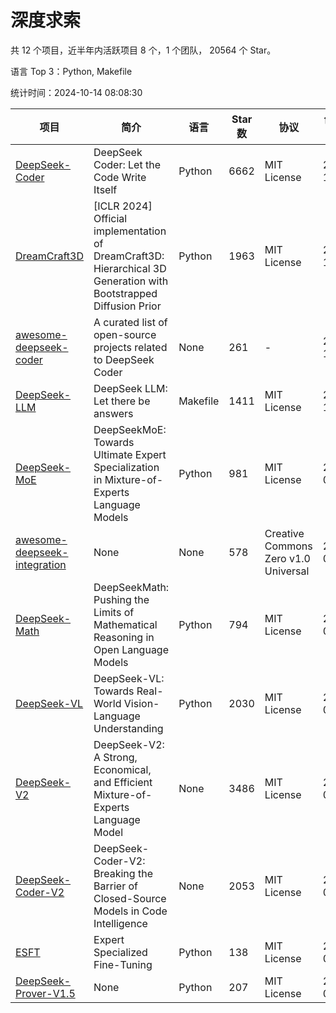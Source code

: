 # 深度求索

共 12 个项目，近半年内活跃项目 8 个，1 个团队， 20564 个 Star。

语言 Top 3：Python, Makefile

统计时间：2024-10-14 08:08:30

| 项目 | 简介 | 语言 | Star 数 | 协议 | 创建时间 | 最后更新时间 | 最后提交时间 |
| --- | --- | --- | --- | --- | --- | --- | --- |
| [DeepSeek-Coder](https://github.com/deepseek-ai/DeepSeek-Coder) | DeepSeek Coder: Let the Code Write Itself | Python | 6662 | MIT License | 2023-10-20 | 2024-10-14 | 2024-05-21 |
| [DreamCraft3D](https://github.com/deepseek-ai/DreamCraft3D) | [ICLR 2024] Official implementation of DreamCraft3D: Hierarchical 3D Generation with Bootstrapped Diffusion Prior | Python | 1963 | MIT License | 2023-10-23 | 2024-10-13 | 2024-08-21 |
| [awesome-deepseek-coder](https://github.com/deepseek-ai/awesome-deepseek-coder) | A curated list of open-source projects related to DeepSeek Coder | None | 261 | - | 2023-11-06 | 2024-10-08 | 2024-04-03 |
| [DeepSeek-LLM](https://github.com/deepseek-ai/DeepSeek-LLM) | DeepSeek LLM: Let there be answers | Makefile | 1411 | MIT License | 2023-11-29 | 2024-10-13 | 2024-02-04 |
| [DeepSeek-MoE](https://github.com/deepseek-ai/DeepSeek-MoE) | DeepSeekMoE: Towards Ultimate Expert Specialization in Mixture-of-Experts Language Models | Python | 981 | MIT License | 2024-01-02 | 2024-10-13 | 2024-01-16 |
| [awesome-deepseek-integration](https://github.com/deepseek-ai/awesome-deepseek-integration) | None | None | 578 | Creative Commons Zero v1.0 Universal | 2024-01-11 | 2024-10-13 | 2024-09-24 |
| [DeepSeek-Math](https://github.com/deepseek-ai/DeepSeek-Math) | DeepSeekMath: Pushing the Limits of Mathematical Reasoning in Open Language Models | Python | 794 | MIT License | 2024-02-05 | 2024-10-11 | 2024-04-15 |
| [DeepSeek-VL](https://github.com/deepseek-ai/DeepSeek-VL) | DeepSeek-VL: Towards Real-World Vision-Language Understanding | Python | 2030 | MIT License | 2024-03-07 | 2024-10-12 | 2024-04-24 |
| [DeepSeek-V2](https://github.com/deepseek-ai/DeepSeek-V2) | DeepSeek-V2: A Strong, Economical, and Efficient Mixture-of-Experts Language Model | None | 3486 | MIT License | 2024-04-22 | 2024-10-14 | 2024-09-25 |
| [DeepSeek-Coder-V2](https://github.com/deepseek-ai/DeepSeek-Coder-V2) | DeepSeek-Coder-V2: Breaking the Barrier of Closed-Source Models in Code Intelligence | None | 2053 | MIT License | 2024-06-14 | 2024-10-13 | 2024-09-24 |
| [ESFT](https://github.com/deepseek-ai/ESFT) | Expert Specialized Fine-Tuning | Python | 138 | MIT License | 2024-07-04 | 2024-10-12 | 2024-09-22 |
| [DeepSeek-Prover-V1.5](https://github.com/deepseek-ai/DeepSeek-Prover-V1.5) | None | Python | 207 | MIT License | 2024-08-15 | 2024-10-13 | 2024-08-16 |
